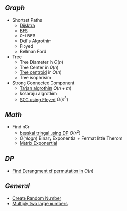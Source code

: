 
## _Graph_
- Shortest Paths
	- [Dijsktra](dijkstra.cpp)
	- [BFS](BFS.cpp)
	- 0-1 BFS
	- Deil's Algrothim
	- Floyed
	- Bellman Ford
- Tree
	- Tree Diameter in $O(n)$
	- Tree Center in $O(n)$
	- [Tree centroid](centroid.cpp) in $O(n)$
	- Tree isophrisim
- Strong Connected Component
	- [Tarjan algrothim](tarjan.cpp) $O(n+m)$
	- kosaraju algrothim
	- [SCC using Floyed](SCC_Floyed.cpp) $O(n^3)$
## _Math_
- Find nCr
	- [besskal tringal using DP](nCr_DP.cpp) $O(n^2)$
	- $O(nlogn)$ Binary Exponential + Fermat little Therom
	- [Matrix Exponential](Matrix_Exponential.cpp)

## _DP_
- [Find Derangment of permutation in](derangement.cpp) $O(n)$
## _General_
- [Create Random Number](random.cpp)
- [Multiply two large numbers](manual_multiply.cpp)
